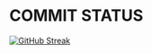 # COMMIT STATUS
[![GitHub Streak](https://github-readme-streak-stats.herokuapp.com?user=yuya0405)](https://git.io/streak-stats)
